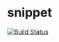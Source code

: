 snippet
==========
[![Build Status](https://travis-ci.org/michaelliao/openweixin.svg?branch=master)](https://travis-ci.org/michaelliao/openweixin)

